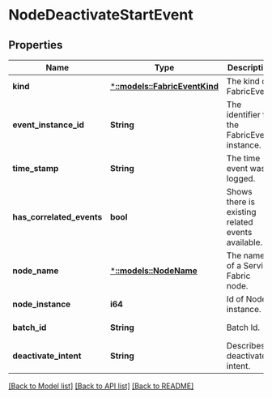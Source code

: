 # NodeDeactivateStartEvent

## Properties
Name | Type | Description | Notes
------------ | ------------- | ------------- | -------------
**kind** | [***::models::FabricEventKind**](FabricEventKind.md) | The kind of FabricEvent. | [default to null]
**event_instance_id** | **String** | The identifier for the FabricEvent instance. | [default to null]
**time_stamp** | **String** | The time event was logged. | [default to null]
**has_correlated_events** | **bool** | Shows there is existing related events available. | [optional] [default to null]
**node_name** | [***::models::NodeName**](NodeName.md) | The name of a Service Fabric node. | [default to null]
**node_instance** | **i64** | Id of Node instance. | [default to null]
**batch_id** | **String** | Batch Id. | [default to null]
**deactivate_intent** | **String** | Describes deactivate intent. | [default to null]

[[Back to Model list]](../README.md#documentation-for-models) [[Back to API list]](../README.md#documentation-for-api-endpoints) [[Back to README]](../README.md)


